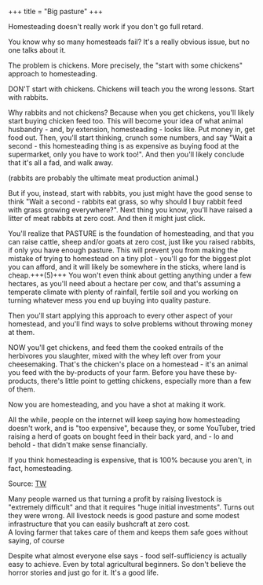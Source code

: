 +++
title = "Big pasture"
+++

Homesteading doesn't really work if you don't go full retard.

You know why so many homesteads fail? It's a really obvious issue, but no one talks about it.

The problem is chickens. More precisely, the "start with some chickens" approach to homesteading.

DON'T start with chickens. Chickens will teach you the wrong lessons. Start with rabbits.

Why rabbits and not chickens? Because when you get chickens, you'll likely start buying chicken feed too. This will become your idea of what animal husbandry - and, by extension, homesteading - looks like. Put money in, get food out. Then, you'll start thinking, crunch some numbers, and say "Wait a second - this homesteading thing is as expensive as buying food at the supermarket, only you have to work too!". And then you'll likely conclude that it's all a fad, and walk away.

(rabbits are probably the ultimate meat production animal.)

But if you, instead, start with rabbits, you just might have the good sense to think "Wait a second - rabbits eat grass, so why should I buy rabbit feed with grass growing everywhere?". Next thing you know, you'll have raised a litter of meat rabbits at zero cost. And then it might just click.

You'll realize that PASTURE is the foundation of homesteading, and that you can raise cattle, sheep and/or goats at zero cost, just like you raised rabbits, if only you have enough pasture. This will prevent you from making the mistake of trying to homestead on a tiny plot - you'll go for the biggest plot you can afford, and it will likely be somewhere in the sticks, where land is cheap.+++(5)+++ You won't even think about getting anything under a few hectares, as you'll need about a hectare per cow, and that's assuming a temperate climate with plenty of rainfall, fertile soil and you working on turning whatever mess you end up buying into quality pasture.

Then you'll start applying this approach to every other aspect of your homestead, and you'll find ways to solve problems without throwing money at them.

NOW you'll get chickens, and feed them the cooked entrails of the herbivores you slaughter, mixed with the whey left over from your cheesemaking. That's the chicken's place on a homestead - it's an animal you feed with the by-products of your farm. Before you have these by-products, there's little point to getting chickens, especially more than a few of them.

Now you are homesteading, and you have a shot at making it work.

All the while, people on the internet will keep saying how homesteading doesn't work, and is "too expensive", because they, or some YouTuber, tried raising a herd of goats on bought feed in their back yard, and - lo and behold - that didn't make sense financially.

If you think homesteading is expensive, that is 100% because you aren't, in fact, homesteading.


Source: [TW](https://x.com/RedVelesov/status/1584165912688889856)

Many people warned us that turning a profit by raising livestock is "extremely difficult" and that it requires "huge initial investments".
Turns out they were wrong.
All livestock needs is good pasture and some modest infrastructure that you can easily bushcraft at zero cost.  
A loving farmer that takes care of them and keeps them safe goes without saying, of course


Despite what almost everyone else says - food self-sufficiency is actually easy to achieve. Even by total agricultural beginners.
So don't believe the horror stories and just go for it. It's a good life.

